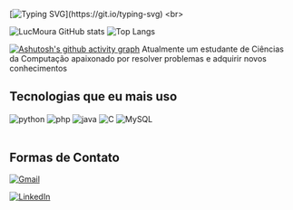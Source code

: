 

[![Typing SVG](https://readme-typing-svg.demolab.com/?lines=Olá+meu+nome+é+Lucas+Moura!;Dá+uma+olhada+nos+meus+repositórios;Aproveita+e+olha+meu+LinkedIn;Hello+my+name+is+Lucas+Moura!;Take+a+look+at+my+repositories;And+don’t+forget+to+check+out+my+LinkedIn;)](https://git.io/typing-svg)
<br>

![LucMoura GitHub stats](https://github-readme-stats.vercel.app/api?username=LucMoura&show_icons=true&theme=dark&card)
![Top Langs](https://github-readme-stats.vercel.app/api/top-langs/?username=LucMoura&layout=compact&theme=dark&card_width=400)

[![Ashutosh's github activity graph](https://github-readme-activity-graph.vercel.app/graph?username=LucMoura&theme=react-dark)](https://github.com/ashutosh00710/github-readme-activity-graph)
Atualmente um estudante de Ciências da Computação apaixonado por resolver problemas e adquirir novos conhecimentos


## Tecnologias que eu mais uso
<div style = "display: inline_block"<br>
  <img align="center" alt ="python" src="https://img.shields.io/badge/Python-14354C?style=for-the-badge&logo=python&logoColor=white">
  <img align="center" alt ="php" src=	"https://img.shields.io/badge/PHP-777BB4?style=for-the-badge&logo=php&logoColor=white">
  <img align="center" alt="java" src = "https://img.shields.io/badge/Java-ED8B00?style=for-the-badge&logo=openjdk&logoColor=white">
  <img align="center" alt="C" src= "https://img.shields.io/badge/C-00599C?style=for-the-badge&logo=c&logoColor=white">
  <img align="center" alt="MySQL" src = "https://img.shields.io/badge/mysql-4479A1.svg?style=for-the-badge&logo=mysql&logoColor=white">
</div>
<br>

## Formas de Contato

[![Gmail](https://img.shields.io/badge/Gmail-D14836?style=for-the-badge&logo=gmail&logoColor=white)](lsam.lucmoura0410@gmail.com)

[![LinkedIn](https://img.shields.io/badge/LinkedIn-0077B5?style=for-the-badge&logo=linkedin&logoColor=white)](https://www.linkedin.com/in/lucas-salles-moura/)
